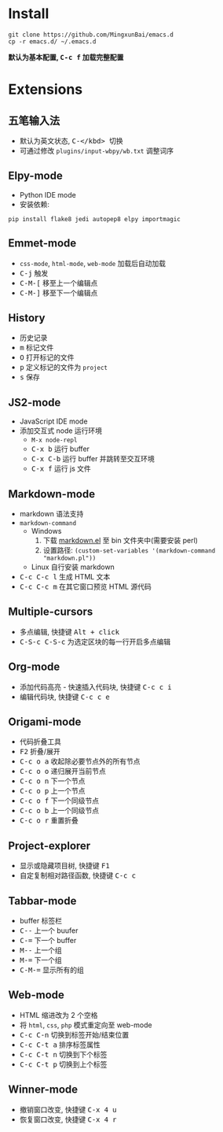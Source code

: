 Install
====================
```
git clone https://github.com/MingxunBai/emacs.d
cp -r emacs.d/ ~/.emacs.d
```

**默认为基本配置, <kbd>C-c f</kbd> 加载完整配置**

Extensions
====================

五笔输入法
--------------------
- 默认为英文状态, <kbd>C-\</kbd> 切换
- 可通过修改 `plugins/input-wbpy/wb.txt` 调整词序

Elpy-mode
--------------------
- Python IDE mode
- 安装依赖:
```
pip install flake8 jedi autopep8 elpy importmagic
```

Emmet-mode
--------------------
- `css-mode`, `html-mode`, `web-mode` 加载后自动加载
- <kbd>C-j</kbd> 触发
- <kbd>C-M-[</kbd> 移至上一个编辑点
- <kbd>C-M-]</kbd> 移至下一个编辑点

History
--------------------
- 历史记录
- <kbd>m</kbd> 标记文件
- <kbd>O</kbd> 打开标记的文件
- <kbd>p</kbd> 定义标记的文件为 `project`
- <kbd>s</kbd> 保存

JS2-mode
--------------------
- JavaScript IDE mode
- 添加交互式 node 运行环境
  + ``` M-x node-repl ```
  + <kbd>C-x b</kbd>  运行 buffer
  + <kbd>C-x C-b</kbd>  运行 buffer 并跳转至交互环境
  + <kbd>C-x f</kbd>  运行 js 文件

Markdown-mode
--------------------
- markdown 语法支持
- `markdown-command`
  + Windows
    1. 下载 [markdown.el](http://daringfireball.net/projects/markdown/) 至 bin 文件夹中(需要安装 perl)
    2. 设置路径: `(custom-set-variables '(markdown-command "markdown.pl"))`
  + Linux 自行安装 markdown
- <kbd>C-c C-c l</kbd> 生成 HTML 文本
- <kbd>C-c C-c m</kbd> 在其它窗口预览 HTML 源代码

Multiple-cursors
--------------------
- 多点编辑, 快捷键 <kbd>Alt + click</kbd>
- <kbd>C-S-c C-S-c</kbd> 为选定区块的每一行开启多点编辑

Org-mode
--------------------
- 添加代码高亮 - 快速插入代码块, 快捷键 <kbd>C-c c i</kbd>
- 编辑代码块, 快捷键 <kbd>C-c c e</kbd>

Origami-mode
--------------------
- 代码折叠工具
- <kbd>F2</kbd> 折叠/展开
- <kbd>C-c o a</kbd> 收起除必要节点外的所有节点
- <kbd>C-c o o</kbd> 递归展开当前节点
- <kbd>C-c o n</kbd> 下一个节点
- <kbd>C-c o p</kbd> 上一个节点
- <kbd>C-c o f</kbd> 下一个同级节点
- <kbd>C-c o b</kbd> 上一个同级节点
- <kbd>C-c o r</kbd> 重置折叠

Project-explorer
--------------------
- 显示或隐藏项目树, 快捷键 <kbd>F1</kbd>
- 自定复制相对路径函数, 快捷键 <kbd>C-c c</kbd>

Tabbar-mode
--------------------
- buffer 标签栏
- <kbd>C--</kbd> 上一个 buufer
- <kbd>C-=</kbd> 下一个 buffer
- <kbd>M--</kbd> 上一个组
- <kbd>M-=</kbd> 下一个组
- <kbd>C-M-=</kbd> 显示所有的组

Web-mode
--------------------
- HTML 缩进改为 2 个空格
- 将 `html`, `css`, `php` 模式重定向至 web-mode
- <kbd>C-c C-n</kbd> 切换到标签开始/结束位置
- <kbd>C-c C-t a</kbd> 排序标签属性
- <kbd>C-c C-t n</kbd> 切换到下个标签
- <kbd>C-c C-t p</kbd> 切换到上个标签

Winner-mode
--------------------
- 撤销窗口改变, 快捷键 <kbd>C-x 4 u</kbd>
- 恢复窗口改变, 快捷键 <kbd>C-x 4 r</kbd>